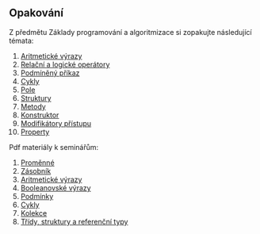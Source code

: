 ## Opakování

Z předmětu Základy programování a algoritmizace si zopakujte následující témata:

1. [Aritmetické výrazy](1_aritmeticke_vyrazy.md)
2. [Relační a logické operátory](2_relacni_logicke_operatory.md)
3. [Podmíněný příkaz](3_podmineny_prikaz.md)
4. [Cykly](4_cykly.md)
5. [Pole](5_pole.md)
6. [Struktury](6_struktury.md)
7. [Metody](7_metody.md)
8. [Konstruktor](8_konstruktor.md)
9. [Modifikátory přístupu](9_modifikatory_pristupu.md)
10. [Property](10_property.md)

Pdf materiály k seminářům:
1. [Proměnné](Seminare/Seminar_AP1PA_1.pdf)
2. [Zásobník](Seminare/Seminar_AP1PA_2.pdf)
3. [Aritmetické výrazy](Seminare/Seminar_AP1PA_3.pdf)
4. [Booleanovské výrazy](Seminare/Seminar_AP1PA_4.pdf)
5. [Podmínky](Seminare/Seminar_AP1PA_5.pdf)
6. [Cykly](Seminare/Seminar_AP1PA_6.pdf)
7. [Kolekce](Seminare/Seminar_AP1PA_7.pdf)
8. [Třídy, struktury a referenční typy](Seminare/Seminar_AP1PA_8.pdf)
